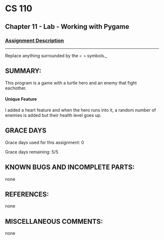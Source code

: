 # CS 110
## Chapter 11 - Lab - Working with Pygame


### [Assignment Description](https://docs.google.com/document/d/1kFLQs7Lepb8hcYOrZq5scmRmdcNkIwWZ6Kb85_0bCVY/edit?usp=sharing)

***
Replace anything surrounded by the `< >` symbols._

## SUMMARY:
This program is a game with a turtle hero and an enemy that fight eachother. 
#### Unique Feature
 I added a heart feature and when the hero runs into it, a random number of enemies is added but their health level goes up. 

## GRACE DAYS
Grace days used for this assignment: 0

Grace days remaining: 5/5

## KNOWN BUGS AND INCOMPLETE PARTS:
 none

## REFERENCES:
 none
## MISCELLANEOUS COMMENTS:
 none
